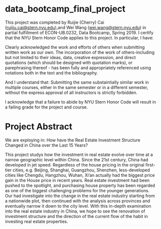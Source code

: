 # data_bootcamp_final_project

This project was completed by Ruijie (Cherry) Cai (ruijiu.cai@stern.nyu.edu),and Wei Wang (wei.wang@stern.nyu.edu) in partial fulfillment of ECON-UB.0232, Data Bootcamp, Spring 2019. I certify that the NYU Stern Honor Code applies to this project. In particular, I have: 

Clearly acknowledged the work and efforts of others when submitting written work as our own. The incorporation of the work of others-including but not limited to their ideas, data, creative expression, and direct quotations (which should be designed with quotation marks), or parephrasing thereof - has been fully and appropriately referenced using notations both in the text and the bibliography.

And I understand that:
Submitting the same substaintially similar work in multiple courses, either in the same semester or in a different semester, without the express approval of all instructors is strictly forbidden.
 
I acknowledge that a failure to abide by NYU Stern Honor Code will result in a failing grade for the project and course.
 
# Project Abstract
We are exploying in: How have the Real Estate Investment Structure Changed in China over the Last 15 Years?

This project studys how the investment in real estate evolve over time at a narrow geographic level within China. Since the 21st century, China had developed in jet speed. Regardless of the house pricing in the original first-tier cities, e.g. Beijing, Shanghai, Guangzhou, Shenzhen, less-developed cities like Chengdu, Hangzhou, Wuhan, Xi’an actually had the biggest price gain in the House price in recent years. Real estate investment had been pushed to the spotlight, and purchasing house property has been regarded as one of the biggest challenging problems for the younger generations. Our had investigate into the change in the real estate industry starting from a nationwide plot, then continued with the analysis across provinces and eventually narrow it down to the city level. With this in-depth examination into the real estate industry in China, we hope to see the renovation of investment structure and the direction of the current flow of the habit in investing real estate properties.
